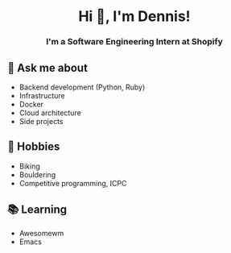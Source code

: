 <h1 align="center"> Hi 👋, I'm Dennis!</h1>
<h3 align="center"> I'm a Software Engineering Intern at Shopify</h3>

## 💬 Ask me about
- Backend development (Python, Ruby)
- Infrastructure
- Docker
- Cloud architecture
- Side projects 

## 📅 Hobbies
- Biking
- Bouldering
- Competitive programming, ICPC

## 📚 Learning
- Awesomewm
- Emacs
